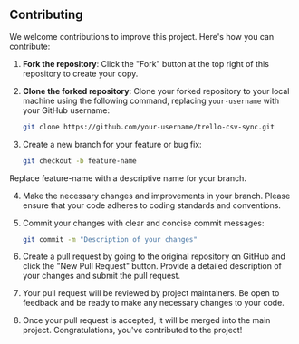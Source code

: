 ## Contributing

We welcome contributions to improve this project. Here's how you can contribute:

1. **Fork the repository**: Click the "Fork" button at the top right of this repository to create your copy.

2. **Clone the forked repository**: Clone your forked repository to your local machine using the following command, replacing `your-username` with your GitHub username:

   ```bash
   git clone https://github.com/your-username/trello-csv-sync.git
   ```

3. Create a new branch for your feature or bug fix:

   ```bash
   git checkout -b feature-name
   ```

Replace feature-name with a descriptive name for your branch.

4. Make the necessary changes and improvements in your branch. Please ensure that your code adheres to coding standards and conventions.

5. Commit your changes with clear and concise commit messages:

   ```bash
   git commit -m "Description of your changes"
   ```

6. Create a pull request by going to the original repository on GitHub and click the "New Pull Request" button. Provide a detailed description of your changes and submit the pull request.

7. Your pull request will be reviewed by project maintainers. Be open to feedback and be ready to make any necessary changes to your code.

8. Once your pull request is accepted, it will be merged into the main project. Congratulations, you've contributed to the project!
